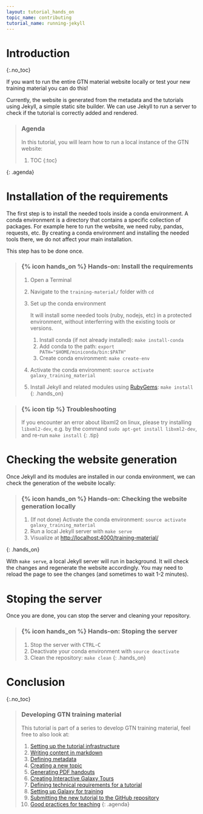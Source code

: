 ```yaml
---
layout: tutorial_hands_on
topic_name: contributing
tutorial_name: running-jekyll
---
```


# Introduction
{:.no_toc}

If you want to run the entire GTN material website locally or test your new training material you can do this!

Currently, the website is generated from the metadata and the tutorials using Jekyll, a simple static site builder.
We can use Jekyll to run a server to check if the tutorial is correctly added and rendered.

> ### Agenda
>
> In this tutorial, you will learn how to run a local instance of the GTN website:
>
> 1. TOC
> {:toc}
>
{: .agenda}

# Installation of the requirements

The first step is to install the needed tools inside a conda environment. A conda environment is a directory that contains a specific collection of packages. For example here to run the website, we need ruby, pandas, requests, etc. By creating a conda environment and installing the needed tools there, we do not affect your main installation.

This step has to be done once.

> ### {% icon hands_on %} Hands-on: Install the requirements
>
> 1. Open a Terminal
> 1. Navigate to the `training-material/` folder with `cd`
> 3. Set up the conda environment
>     
>     It will install some needed tools (ruby, nodejs, etc) in a protected environment, without interferring with the existing tools or versions.
>
>     1. Install conda (if not already installed): `make install-conda`
>     2. Add conda to the path: `export PATH="$HOME/miniconda/bin:$PATH"`
>     3. Create conda environment: `make create-env`
> 
> 4. Activate the conda environment: `source activate galaxy_training_material`
> 5. Install Jekyll and related modules using [RubyGems](https://rubygems.org/pages/download): `make install`
{: .hands_on}

> ### {% icon tip %} Troubleshooting
> If you encounter an error about libxml2 on linux, please try installing `libxml2-dev`, e.g. by the command `sudo apt-get install libxml2-dev`, and re-run `make install`
{: .tip}


# Checking the website generation

Once Jekyll and its modules are installed in our conda environment, we can check the generation of the website locally:

> ### {% icon hands_on %} Hands-on: Checking the website generation locally
>
> 1. (If not done) Activate the conda environment: `source activate galaxy_training_material`
> 1. Run a local Jekyll server with `make serve`
> 2. Visualize at [http://localhost:4000/training-material/ ](http://localhost:4000/training-material/)
>
{: .hands_on}

With `make serve`, a local Jekyll server will run in background. It will check the changes and regenerate the website accordingly. You may need to reload the page to see the changes (and sometimes to wait 1-2 minutes).

# Stoping the server

Once you are done, you can stop the server and cleaning your repository.

> ### {% icon hands_on %} Hands-on: Stoping the server
>
> 1. Stop the server with <kbd>CTRL</kbd>-<kbd>C</kbd>
> 2. Deactivate your conda environment with `source deactivate`
> 3. Clean the repository: `make clean`
{: .hands_on}

# Conclusion
{:.no_toc}

> ### Developing GTN training material
>
> This tutorial is part of a series to develop GTN training material, feel free to also look at:
>
> 1. [Setting up the tutorial infrastructure](../running-jekyll/tutorial.html)
> 1. [Writing content in markdown](../create-new-tutorial-content/tutorial.html)
> 1. [Defining metadata](../create-new-tutorial-metadata/tutorial.html)
> 1. [Creating a new topic](../create-new-topic/tutorial.html)
> 1. [Generating PDF handouts](../generating-pdf/tutorial.html)
> 1. [Creating Interactive Galaxy Tours](../create-new-tutorial-tours/tutorial.html)
> 1. [Defining technical requirements for a tutorial](../create-new-tutorial-technical/tutorial.html)
> 1. [Setting up Galaxy for training](../setup-galaxy-for-training/tutorial.html)
> 1. [Submitting the new tutorial to the GitHub repository](../github-command-line-contribution/slides.html)
> 1. [Good practices for teaching](../good-practices/slides.html)
{: .agenda}
